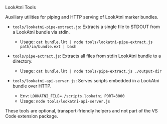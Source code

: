 LookAtni Tools

Auxiliary utilities for piping and HTTP serving of LookAtni marker bundles.

- `tools/lookatni-pipe-extract.js`: Extracts a single file to STDOUT from a LookAtni bundle via stdin.
  - Usage: `cat bundle.lkt | node tools/lookatni-pipe-extract.js path/in/bundle.ext | bash`

- `tools/pipe-extract.js`: Extracts all files from stdin LookAtni bundle to a directory.
  - Usage: `cat bundle.lkt | node tools/pipe-extract.js ./output-dir`

- `tools/lookatni-api-server.js`: Serves scripts embedded in a LookAtni bundle over HTTP.
  - Env: `LOOKATNI_FILE=./scripts.lookatni PORT=3000`
  - Usage: `node tools/lookatni-api-server.js`

These tools are optional, transport-friendly helpers and not part of the VS Code extension package.


